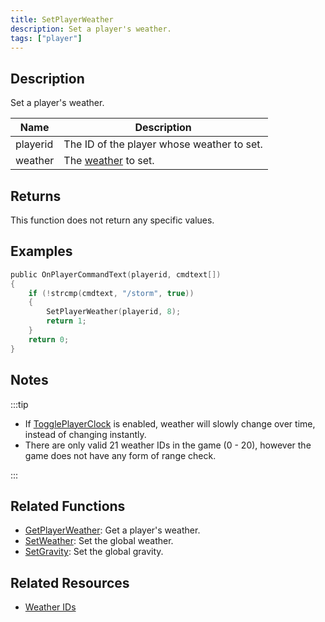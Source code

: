 ```yaml
---
title: SetPlayerWeather
description: Set a player's weather.
tags: ["player"]
---
```


## Description

Set a player's weather.

| Name     | Description                                    |
| -------- | ---------------------------------------------- |
| playerid | The ID of the player whose weather to set.     |
| weather  | The [weather](../resources/weatherid) to set.  |

## Returns

This function does not return any specific values.

## Examples

```c
public OnPlayerCommandText(playerid, cmdtext[])
{
    if (!strcmp(cmdtext, "/storm", true))
    {
        SetPlayerWeather(playerid, 8);
        return 1;
    }
    return 0;
}
```

## Notes

:::tip

- If [TogglePlayerClock](TogglePlayerClock) is enabled, weather will slowly change over time, instead of changing instantly.
- There are only valid 21 weather IDs in the game (0 - 20), however the game does not have any form of range check.

:::

## Related Functions

- [GetPlayerWeather](GetPlayerWeather): Get a player's weather.
- [SetWeather](SetWeather): Set the global weather.
- [SetGravity](SetGravity): Set the global gravity.

## Related Resources

- [Weather IDs](../resources/weatherid)
